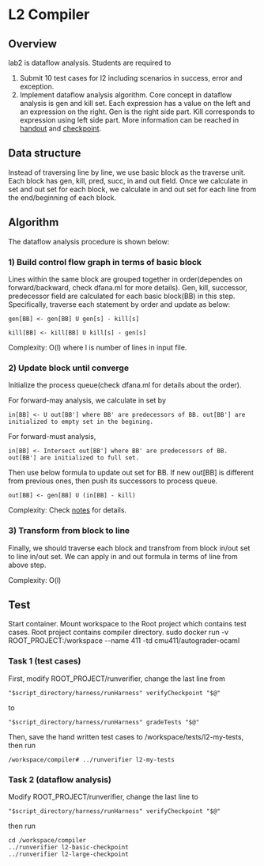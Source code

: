 # L2 Compiler

## Overview
lab2 is dataflow analysis. Students are required to 
1) Submit 10 test cases for l2 including scenarios in success, error and exception.
2) Implement dataflow analysis algorithm.
Core concept in dataflow analysis is gen and kill set. Each expression has a value on the left and an
expression on the right. Gen is the right side part. Kill corresponds to expression using left side part.
More information can be reached in [handout](https://www.cs.cmu.edu/afs/cs/academic/class/15411-f20/www/hw/lab2.pdf) and [checkpoint](https://www.cs.cmu.edu/afs/cs/academic/class/15411-f20/www/hw/lab2checkpoint.pdf).

## Data structure
Instead of traversing line by line, we use basic block as the traverse unit. Each block has gen, kill, pred, succ, in and out field. Once we calculate in set and out set for each block, we calculate in and out set for each line from the end/beginning of each block.

## Algorithm
The dataflow analysis procedure is shown below:
### 1) Build control flow graph in terms of basic block
Lines within the same block are grouped together in order(dependes on forward/backward, check dfana.ml for more details). Gen, kill, successor, predecessor field are calculated for each basic block(BB) in this step. Specifically, traverse each statement by order and update as below:

    gen[BB] <- gen[BB] U gen[s] - kill[s]

    kill[BB] <- kill[BB] U kill[s] - gen[s]

Complexity: O(l) where l is number of lines in input file.
### 2) Update block until converge
Initialize the process queue(check dfana.ml for details about the order).

For forward-may analysis, we calculate in set by

    in[BB] <- U out[BB'] where BB' are predecessors of BB. out[BB'] are initialized to empty set in the begining.

For forward-must analysis, 

    in[BB] <- Intersect out[BB'] where BB' are predecessors of BB. out[BB'] are initialized to full set.

Then use below formula to update out set for BB. If new out[BB] is different from previous ones, then push its successors to process queue.

    out[BB] <- gen[BB] U (in[BB] - kill) 

Complexity: Check [notes](https://www.cs.cmu.edu/afs/cs/academic/class/15411-f20/www/lec/09-df-theory.pdf) for details.
### 3) Transform from block to line
Finally, we should traverse each block and transfrom from block in/out set to line in/out set. We can apply in and out formula in terms of line from above step.

Complexity: O(l)
    
## Test
Start container. Mount workspace to the Root project which contains test cases. Root project contains compiler directory.
sudo docker run -v ROOT_PROJECT:/workspace --name 411 -td cmu411/autograder-ocaml
### Task 1 (test cases)
First, modify ROOT_PROJECT/runverifier, change the last line from 
```
"$script_directory/harness/runHarness" verifyCheckpoint "$@"
``` 
to 
```
"$script_directory/harness/runHarness" gradeTests "$@"
```
Then, save the hand written test cases to /workspace/tests/l2-my-tests, then run
```
/workspace/compiler# ../runverifier l2-my-tests
```

### Task 2 (dataflow analysis)
Modify ROOT_PROJECT/runverifier, change the last line to
```
"$script_directory/harness/runHarness" verifyCheckpoint "$@"
``` 
then run
```
cd /workspace/compiler
../runverifier l2-basic-checkpoint
../runverifier l2-large-checkpoint
```